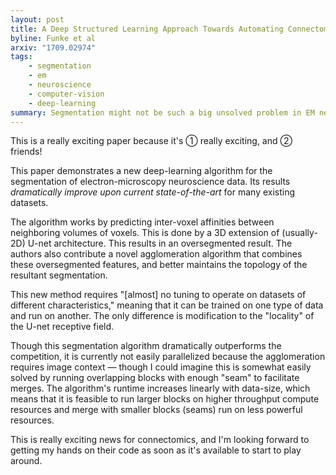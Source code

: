 ```yaml
---
layout: post
title: A Deep Structured Learning Approach Towards Automating Connectome Reconstruction from 3D Electron Micrographs
byline: Funke et al
arxiv: "1709.02974"
tags:
    - segmentation
    - em
    - neuroscience
    - computer-vision
    - deep-learning
summary: Segmentation might not be such a big unsolved problem in EM neuroscience connectomics after all.
---
```


This is a really exciting paper because it's ① really exciting, and ② friends!

This paper demonstrates a new deep-learning algorithm for the segmentation of electron-microscopy neuroscience data. Its results _dramatically improve upon current state-of-the-art_ for many existing datasets.

The algorithm works by predicting inter-voxel affinities between neighboring volumes of voxels. This is done by a 3D extension of (usually-2D) U-net architecture. This results in an oversegmented result. The authors also contribute a novel agglomeration algorithm that combines these oversegmented features, and better maintains the topology of the resultant segmentation.

This new method requires "[almost] no tuning to operate on datasets of different characteristics," meaning that it can be trained on one type of data and run on another. The only difference is modification to the "locality" of the U-net receptive field.

Though this segmentation algorithm dramatically outperforms the competition, it is currently not easily parallelized because the agglomeration requires image context — though I could imagine this is somewhat easily solved by running overlapping blocks with enough "seam" to facilitate merges. The algorithm's runtime increases linearly with data-size, which means that it is feasible to run larger blocks on higher throughput compute resources and merge with smaller blocks (seams) run on less powerful resources.

This is really exciting news for connectomics, and I'm looking forward to getting my hands on their code as soon as it's available to start to play around.
